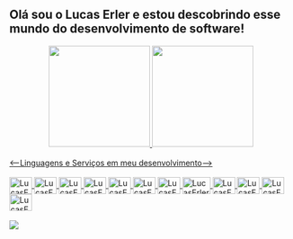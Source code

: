 ## Olá sou o Lucas Erler e estou descobrindo esse mundo do desenvolvimento de software!
<div align="center">
  <a href="https://github.com/lucaserler">
  <img height="180em" src="https://github-readme-stats.vercel.app/api?username=lucaserler&show_icons=true&theme=dark&include_all_commits=true&count_private=true"/>
  <img height="180em" src="https://github-readme-stats.vercel.app/api/top-langs/?username=lucaserler&layout=compact&langs_count=7&theme=dark"/>
</div>
<br>
<--Linguagens e Serviços em meu desenvolvimento-->
<div style="display: inline_block"><br>
  <img align="center" alt="LucasErler-HTML" width="40" height="30" src="https://cdn.jsdelivr.net/gh/devicons/devicon/icons/html5/html5-original.svg" />
  <img align="center" alt="LucasErler-CSS" width="40" height="30" src="https://cdn.jsdelivr.net/gh/devicons/devicon/icons/css3/css3-original.svg" />
  <img align="center" alt="LucasErler-SCSS" width="40" height="30" src="https://cdn.jsdelivr.net/gh/devicons/devicon/icons/sass/sass-original.svg" />
  <img align="center" alt="LucasErler-C-sharp" width="40" height="30" src="https://cdn.jsdelivr.net/gh/devicons/devicon/icons/csharp/csharp-original.svg" />
  <img align="center" alt="LucasErler-JS" width="40" height="30" src="https://cdn.jsdelivr.net/gh/devicons/devicon/icons/javascript/javascript-original.svg" />
  <img align="center" alt="LucasErler-JS" width="40" height="30" src="https://cdn.jsdelivr.net/gh/devicons/devicon/icons/typescript/typescript-original.svg" />
  <img align="center" alt="LucasErler-React" width="40" height="30" src="https://cdn.jsdelivr.net/gh/devicons/devicon/icons/react/react-original-wordmark.svg" />
  <img align="center" alt="LucasErler-ReactNative" width="50" height="30" src="https://img.shields.io/badge/React_Native-20232A?style=for-the-badge&logo=react&logoColor=61DAFB" />
  <img align="center" alt="LucasErler-Angular" width="40" height="30" src="https://cdn.jsdelivr.net/gh/devicons/devicon/icons/angularjs/angularjs-original.svg" />
  <img align="center" alt="LucasErler-Angular" width="40" height="30" src="https://cdn.jsdelivr.net/gh/devicons/devicon/icons/python/python-original-wordmark.svg" />     
  <img align="center" alt="LucasErler-Azure" width="40" height="30" src="https://cdn.jsdelivr.net/gh/devicons/devicon/icons/azure/azure-original.svg" />
  <img align="center" alt="LucasErler-PostgreSQL" width="40" height="30" src="https://cdn.jsdelivr.net/gh/devicons/devicon/icons/postgresql/postgresql-original-wordmark.svg" />
</div>
<br>
<div>
  <a href="https://www.linkedin.com/in/lucas-barina-erler-02204719b/" target="_blank"><img src="https://img.shields.io/badge/-LinkedIn-%230077B5?style=for-the-badge&logo=linkedin&logoColor=white" target="_blank"></a>
  <a href=" "
</div>
